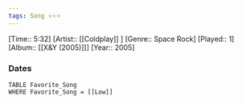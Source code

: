 ```yaml
---
tags: Song ⭐⭐⭐ 
---
```

[Time:: 5:32]
[Artist:: [[Coldplay]] ]
[Genre:: Space Rock]
[Played:: 1]
[Album:: [[X&Y (2005)]]]
[Year:: 2005]
### Dates
````dataview
TABLE Favorite_Song
WHERE Favorite_Song = [[Low]]
````